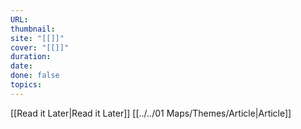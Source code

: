```yaml
---
URL: 
thumbnail: 
site: "[[]]"
cover: "[[]]"
duration: 
date: 
done: false
topics: 
---
```

[[Read it Later|Read it Later]] [[../../01 Maps/Themes/Article|Article]]